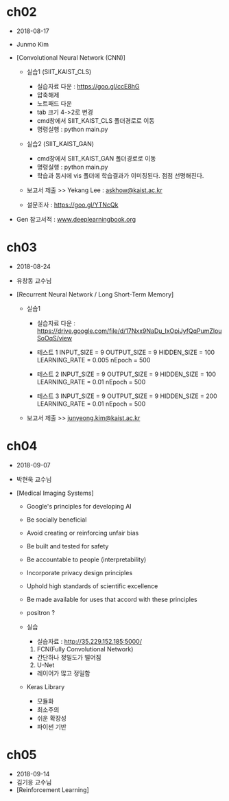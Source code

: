 # ch02
- 2018-08-17
- Junmo Kim
- [Convolutional Neural Network (CNN)]
    
    - 실습1 (SIIT_KAIST_CLS)
        - 실습자료 다운 : https://goo.gl/ccE8hG
        - 압축해제
        - 노트패드 다운
        - tab 크기 4->2로 변경
        - cmd창에서 SIIT_KAIST_CLS 폴더경로로 이동
        - 명령실행 : python main.py

    - 실습2 (SIIT_KAIST_GAN)    
        - cmd창에서 SIIT_KAIST_GAN 폴더경로로 이동
        - 명령실행 : python main.py
        - 학습과 동시에 vis 폴더에 학습결과가 이미징된다.
          점점 선명해진다.

    - 보고서 제출 >> Yekang Lee : askhow@kaist.ac.kr
    - 설문조사 : https://goo.gl/YTNcQk

- Gen 참고서적 : www.deeplearningbook.org

# ch03
- 2018-08-24
- 유창동 교수님
- [Recurrent Neural Network / Long Short-Term Memory]

    - 실습1
        - 실습자료 다운 : https://drive.google.com/file/d/17Nxx9NaDu_IxOpiJyfQqPumZlouSoOqS/view
        - 테스트 1
            INPUT_SIZE    = 9
            OUTPUT_SIZE   = 9
            HIDDEN_SIZE   = 100
            LEARNING_RATE = 0.005
            nEpoch 	      = 500

        - 테스트 2
            INPUT_SIZE    = 9
            OUTPUT_SIZE   = 9
            HIDDEN_SIZE   = 100
            LEARNING_RATE = 0.01
            nEpoch 	      = 500

        - 테스트 3
            INPUT_SIZE    = 9
            OUTPUT_SIZE   = 9
            HIDDEN_SIZE   = 200
            LEARNING_RATE = 0.01
            nEpoch 	      = 500
    - 보고서 제출 >> junyeong.kim@kaist.ac.kr


# ch04
- 2018-09-07
- 박현욱 교수님
- [Medical Imaging Systems]

    - Google's principles for developing AI
    - Be socially beneficial
    - Avoid creating or reinforcing unfair bias
    - Be built and tested for safety
    - Be accountable to people (interpretability)
    - Incorporate privacy design principles
    - Uphold high standards of scientific excellence
    - Be made available for uses that accord with these principles

    - positron ?

    - 실습
        - 실습자료 : http://35.229.152.185:5000/
        1. FCN(Fully Convolutional Network)
        - 간단하나 정밀도가 떨어짐
        
        2. U-Net
        - 레이어가 많고 정밀함

    - Keras Library
        - 모듈화
        - 최소주의
        - 쉬운 확장성
        - 파이썬 기반

# ch05
- 2018-09-14
- 김기응 교수님
- [Reinforcement Learning]



            
